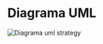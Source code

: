 # Diagrama UML

<img src="C:\Users\devs\Downloads\Image_20240812_192356_318" alt="Diagrama uml strategy">

